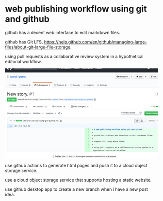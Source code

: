 # web publishing workflow using git and github

github has a decent web interface to edit markdown files.

github has Git LFS, https://help.github.com/en/github/managing-large-files/about-git-large-file-storage.

using pull requests as a collaborative review system in a hypothetical editorial workflow.

![screenshot of github pull request web interface](images/screenshot-github-pull-request-editorial-workflow.png)

use github actions to generate html pages and push it to a cloud object storage service.

use a cloud object storage service that supports hosting a static website.

use github desktop app to create a new branch when i have a new post idea.
